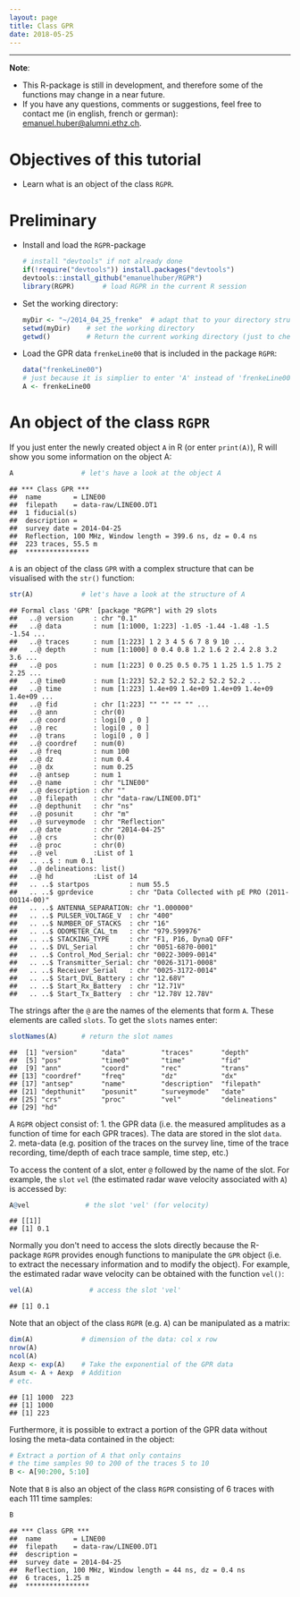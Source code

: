```yaml
---
layout: page
title: Class GPR
date: 2018-05-25
---
```


<!--
"/media/huber/Elements/UNIBAS/software/codeR/package_RGPR/RGPR-gh-pages/2014_04_25_frenke"
"G:/UNIBAS/software/codeR/package_RGPR/RGPR-gh-pages/2014_04_25_frenke"
-->

------------------------------------------------------------------------

**Note**:

-   This R-package is still in development, and therefore some of the functions may change in a near future.
-   If you have any questions, comments or suggestions, feel free to contact me (in english, french or german): <emanuel.huber@alumni.ethz.ch>.



Objectives of this tutorial
===========================

-   Learn what is an object of the class `RGPR`.

Preliminary
===========

-   Install and load the `RGPR`-package

    ``` r
    # install "devtools" if not already done
    if(!require("devtools")) install.packages("devtools")
    devtools::install_github("emanuelhuber/RGPR")
    library(RGPR)       # load RGPR in the current R session
    ```

-   Set the working directory:

    ``` r
    myDir <- "~/2014_04_25_frenke"  # adapt that to your directory structure
    setwd(myDir)    # set the working directory
    getwd()         # Return the current working directory (just to check)
    ```

-   Load the GPR data `frenkeLine00` that is included in the package `RGPR`:

    ``` r
    data("frenkeLine00")
    # just because it is simplier to enter 'A' instead of 'frenkeLine00'
    A <- frenkeLine00   
    ```

An object of the class `RGPR`
=============================

If you just enter the newly created object `A` in R (or enter `print(A)`), R will show you some information on the object A:

``` r
A                 # let's have a look at the object A
```

    ## *** Class GPR ***
    ##  name        = LINE00
    ##  filepath    = data-raw/LINE00.DT1
    ##  1 fiducial(s)
    ##  description = 
    ##  survey date = 2014-04-25
    ##  Reflection, 100 MHz, Window length = 399.6 ns, dz = 0.4 ns
    ##  223 traces, 55.5 m
    ##  ****************

`A` is an object of the class `GPR` with a complex structure that can be visualised with the `str()` function:

``` r
str(A)            # let's have a look at the structure of A
```

    ## Formal class 'GPR' [package "RGPR"] with 29 slots
    ##   ..@ version     : chr "0.1"
    ##   ..@ data        : num [1:1000, 1:223] -1.05 -1.44 -1.48 -1.5 -1.54 ...
    ##   ..@ traces      : num [1:223] 1 2 3 4 5 6 7 8 9 10 ...
    ##   ..@ depth       : num [1:1000] 0 0.4 0.8 1.2 1.6 2 2.4 2.8 3.2 3.6 ...
    ##   ..@ pos         : num [1:223] 0 0.25 0.5 0.75 1 1.25 1.5 1.75 2 2.25 ...
    ##   ..@ time0       : num [1:223] 52.2 52.2 52.2 52.2 52.2 ...
    ##   ..@ time        : num [1:223] 1.4e+09 1.4e+09 1.4e+09 1.4e+09 1.4e+09 ...
    ##   ..@ fid         : chr [1:223] "" "" "" "" ...
    ##   ..@ ann         : chr(0) 
    ##   ..@ coord       : logi[0 , 0 ] 
    ##   ..@ rec         : logi[0 , 0 ] 
    ##   ..@ trans       : logi[0 , 0 ] 
    ##   ..@ coordref    : num(0) 
    ##   ..@ freq        : num 100
    ##   ..@ dz          : num 0.4
    ##   ..@ dx          : num 0.25
    ##   ..@ antsep      : num 1
    ##   ..@ name        : chr "LINE00"
    ##   ..@ description : chr ""
    ##   ..@ filepath    : chr "data-raw/LINE00.DT1"
    ##   ..@ depthunit   : chr "ns"
    ##   ..@ posunit     : chr "m"
    ##   ..@ surveymode  : chr "Reflection"
    ##   ..@ date        : chr "2014-04-25"
    ##   ..@ crs         : chr(0) 
    ##   ..@ proc        : chr(0) 
    ##   ..@ vel         :List of 1
    ##   .. ..$ : num 0.1
    ##   ..@ delineations: list()
    ##   ..@ hd          :List of 14
    ##   .. ..$ startpos          : num 55.5
    ##   .. ..$ gprdevice         : chr "Data Collected with pE PRO (2011-00114-00)"
    ##   .. ..$ ANTENNA_SEPARATION: chr "1.000000"
    ##   .. ..$ PULSER_VOLTAGE_V  : chr "400"
    ##   .. ..$ NUMBER_OF_STACKS  : chr "16"
    ##   .. ..$ ODOMETER_CAL_tm   : chr "979.599976"
    ##   .. ..$ STACKING_TYPE     : chr "F1, P16, DynaQ OFF"
    ##   .. ..$ DVL_Serial        : chr "0051-6870-0001"
    ##   .. ..$ Control_Mod_Serial: chr "0022-3009-0014"
    ##   .. ..$ Transmitter_Serial: chr "0026-3171-0008"
    ##   .. ..$ Receiver_Serial   : chr "0025-3172-0014"
    ##   .. ..$ Start_DVL_Battery : chr "12.68V"
    ##   .. ..$ Start_Rx_Battery  : chr "12.71V"
    ##   .. ..$ Start_Tx_Battery  : chr "12.78V 12.78V"

The strings after the `@` are the names of the elements that form `A`. These elements are called `slots`. To get the `slots` names enter:

``` r
slotNames(A)      # return the slot names
```

    ##  [1] "version"      "data"         "traces"       "depth"       
    ##  [5] "pos"          "time0"        "time"         "fid"         
    ##  [9] "ann"          "coord"        "rec"          "trans"       
    ## [13] "coordref"     "freq"         "dz"           "dx"          
    ## [17] "antsep"       "name"         "description"  "filepath"    
    ## [21] "depthunit"    "posunit"      "surveymode"   "date"        
    ## [25] "crs"          "proc"         "vel"          "delineations"
    ## [29] "hd"

A `RGPR` object consist of: 1. the GPR data (i.e. the measured amplitudes as a function of time for each GPR traces). The data are stored in the slot `data`. 2. meta-data (e.g. position of the traces on the survey line, time of the trace recording, time/depth of each trace sample, time step, etc.)

To access the content of a slot, enter `@` followed by the name of the slot. For example, the `slot` `vel` (the estimated radar wave velocity associated with `A`) is accessed by:

``` r
A@vel              # the slot 'vel' (for velocity)
```

    ## [[1]]
    ## [1] 0.1

Normally you don't need to access the slots directly because the R-package `RGPR` provides enough functions to manipulate the `GPR` object (i.e. to extract the necessary information and to modify the object). For example, the estimated radar wave velocity can be obtained with the function `vel()`:

``` r
vel(A)              # access the slot 'vel'
```

    ## [1] 0.1

<!---
`A` is an object of the class `GPR` with a complex structure:

```r
class(A)          # To which class belong A?
```

```
## [1] "GPR"
## attr(,"package")
## [1] "RGPR"
```

To see the structure of `A` enter

```r
str(A)            # let's have a look at the structure of A
```

The strings after the `@` are the names of the elements that form `A`. These elements are called `slots`. To get the `slots` names enter:

```r
slotNames(A)      # return the slot names
```

To access the content of a slot, enter `@` followed by the name of the slot. For example, the `slot` `vel` (the estimated radar wave velocity) is accessed by:

```r
A@vel              # the slot 'vel' (for velocity)
```

```
## [[1]]
## [1] 0.1
```
-->
<!---
What is the velocity unit? The slot `@depthunit` gives the vertical unit (z, time) and `@posunit` the horizontal unit (x-y):

```r
paste0(A@posunit,"/",A@depthunit)           # the slot 'vel' ('vel' for velocity)
```

```
## [1] "m/ns"
```
-->
<!---
The GPR data are in the slot `@data`. If you enter `A@data` you will notice that `A@data` is a matrix whose columns correspond to the recorded traces and the lines to the time of record. It is not a good practice that the user change the slot contents itself, because some of the slots are related and should not be changed alone. The R-package `RGPR` provides enough function to manipulate the `GPR` object.
-->
Note that an object of the class `RGPR` (e.g. `A`) can be manipulated as a matrix:

``` r
dim(A)            # dimension of the data: col x row
nrow(A)
ncol(A)
Aexp <- exp(A)    # Take the exponential of the GPR data
Asum <- A + Aexp  # Addition
# etc.
```

    ## [1] 1000  223
    ## [1] 1000
    ## [1] 223

Furthermore, it is possible to extract a portion of the GPR data without losing the meta-data contained in the object:

``` r
# Extract a portion of A that only contains
# the time samples 90 to 200 of the traces 5 to 10
B <- A[90:200, 5:10]          
```

Note that `B` is also an object of the class `RGPR` consisting of 6 traces with each 111 time samples:

``` r
B        
```

    ## *** Class GPR ***
    ##  name        = LINE00
    ##  filepath    = data-raw/LINE00.DT1
    ##  description = 
    ##  survey date = 2014-04-25
    ##  Reflection, 100 MHz, Window length = 44 ns, dz = 0.4 ns
    ##  6 traces, 1.25 m
    ##  ****************
